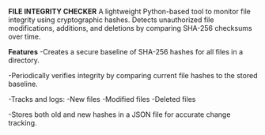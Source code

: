 **FILE INTEGRITY CHECKER**
A lightweight Python-based tool to monitor file integrity using cryptographic hashes.
Detects unauthorized file modifications, additions, and deletions by comparing SHA-256 checksums over time.

**Features**
-Creates a secure baseline of SHA-256 hashes for all files in a directory.

-Periodically verifies integrity by comparing current file hashes to the stored baseline.

-Tracks and logs:
  -New files
  -Modified files
  -Deleted files
  
-Stores both old and new hashes in a JSON file for accurate change tracking.

